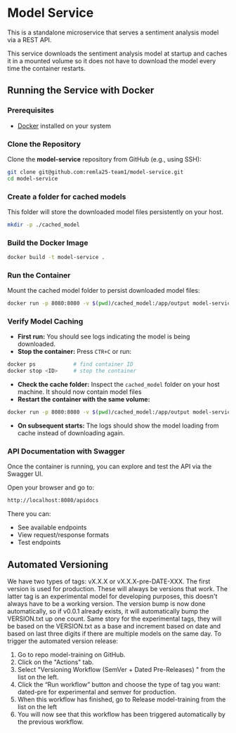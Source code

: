 # Model Service

This is a standalone microservice that serves a sentiment analysis model via a REST API.

This service downloads the sentiment analysis model at startup and caches it in a mounted volume so it does not have to download the model every time the container restarts.

## Running the Service with Docker

### Prerequisites

- [Docker](https://docs.docker.com/get-docker/) installed on your system

### Clone the Repository

Clone the **model-service** repository from GitHub (e.g., using SSH):

```bash
git clone git@github.com:remla25-team1/model-service.git
cd model-service
```

### Create a folder for cached models

This folder will store the downloaded model files persistently on your host.

```bash
mkdir -p ./cached_model
```

### Build the Docker Image

```bash
docker build -t model-service .
```

### Run the Container  

Mount the cached model folder to persist downloaded model files:

```bash
docker run -p 8080:8080 -v $(pwd)/cached_model:/app/output model-service
```

### Verify Model Caching

- **First run:** You should see logs indicating the model is being downloaded.
- **Stop the container:** Press ```CTR+C``` or run:
```bash
docker ps            # find container ID
docker stop <ID>     # stop the container
```
- **Check the cache folder:** Inspect the ```cached_model``` folder on your host machine. It should now contain model files
- **Restart the container with the same volume:**
```bash
docker run -p 8080:8080 -v $(pwd)/cached_model:/app/output model-service
```
- **On subsequent starts:** The logs should show the model loading from cache instead of downloading again.

### API Documentation with Swagger

Once the container is running, you can explore and test the API via the Swagger UI.

Open your browser and go to:

```bash
http://localhost:8080/apidocs
```

There you can:
- See available endpoints
- View request/response formats
- Test endpoints

## Automated Versioning
We have two types of tags: vX.X.X or vX.X.X-pre-DATE-XXX. The first version is used for production. These will always be versions that work. The latter tag is an experimental model for developing purposes, this doesn't always have to be a working version. The version bump is now done automatically, so if v0.0.1 already exists, it will automatically bump the VERSION.txt up one count. Same story for the experimental tags, they will be based on the VERSION.txt as a base and increment based on date and based on last three digits if there are multiple models on the same day.
To trigger the automated version release:

1) Go to repo model-training on GitHub.
2) Click on the "Actions" tab.
3) Select "Versioning Workflow (SemVer + Dated Pre-Releases) " from the list on the left.
4) Click the “Run workflow” button and choose the type of tag you want: dated-pre for experimental and semver for production.
5) When this workflow has finished, go to Release model-training from the list on the left
6) You will now see that this workflow has been triggered automatically by the previous workflow.
